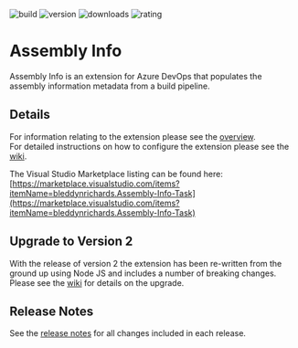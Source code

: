 ![build](https://bmuun.visualstudio.com/_apis/public/build/definitions/86c93e13-9469-4df8-95f0-98c43c760a09/8/badge)
![version](https://img.shields.io/badge/version-2.0.54-blue.svg?logo=tfs)
![downloads](https://img.shields.io/badge/downloads-4.4k-brightgreen.svg?logo=tfs)
![rating](https://img.shields.io/badge/rating-4.3/5_(20)-brightgreen.svg?logo=tfs)

# Assembly Info
Assembly Info is an extension for Azure DevOps that populates the assembly information metadata from a build pipeline.

## Details
For information relating to the extension please see the [overview](./src/Overview.md).  
For detailed instructions on how to configure the extension please see the [wiki](https://github.com/BMuuN/vsts-assemblyinfo-task/wiki).

The Visual Studio Marketplace listing can be found here:  
[https://marketplace.visualstudio.com/items?itemName=bleddynrichards.Assembly-Info-Task](https://marketplace.visualstudio.com/items?itemName=bleddynrichards.Assembly-Info-Task)

## Upgrade to Version 2
With the release of version 2 the extension has been re-written from the ground up using Node JS and includes a number of breaking changes.  Please see the [wiki](https://github.com/BMuuN/vsts-assemblyinfo-task/wiki/Upgrade-v1-to-v2) for details on the upgrade.

## Release Notes
See the [release notes](ReleaseNotes.md) for all changes included in each release.

